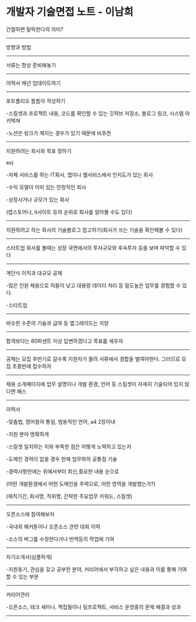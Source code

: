 # 개발자 기술면접 노트 - 이남희

간절하면 탈락한다의 의미?

***

방향과 방법

***

서류는 항상 준비해놓기

***

이력서 매년 업데이트하기

***

포트폴리오 틈틈이 작성하기

-스킬셋과 프로젝트 내용, 코드를 확인할 수 있는 깃허브 저장소, 블로그 링크, 시스템 아키텍쳐

-노션은 링크가 깨지는 경우가 있기 때문에 비추천

***

지원하려는 회사와 목표 정하기

ex)

-자체 서비스를 하는 IT회사, 앱이나 웹서비스에서 인지도가 있는 회사

-수익 모델이 이미 있는 안정적인 회사

-상장사거나 규모가 있는 회사

(앱스토어나, it사이트 등의 순위로 회사를 알아볼 수도 있다)

***

지원하려고 하는 회사의 기술블로그 참고하기(회사가 쓰는 기술을 확인해볼 수 있다)

***

스타트업 회사를 볼때는 성장 국면에서의 투자규모와 후속투자 등을 보며 파악할 수 있다

***

계단식 이직과 대규모 공채

-많은 인원 채용으로 허들이 낮고 대용량 데이터 처리 등 밀도높은 업무를 경험할 수 있다.

-스타트업

***

비슷한 수준의 기술과 급여 등 옆그레이드는 지양

***

합격보다는 80퍼센트 이상 답변하겠다고 목표를 세우자

***

공채는 모집 후반기로 갈수록 지원자가 몰려 서류에서 경합을 벌여야한다. 그러므로 모집 초중반에 접수하자

***

채용 소개페이지에 업무 설명이나 개발 환경, 언어 등 스킬셋이 자세히 기술되어 있지 않다면 패스

***

이력서

-맞춤법, 영어철자 통일, 범용적인 언어, a4 2장이내

-지원 분야 명확하게

-스킬셋 일치하는 지와 부족한 점은 어떻게 노력하고 있는지

-도메인 경력이 없을 경우 현재 업무와의 공통점 기술

-경력사항란에는 위에서부터 최신,중요한 내용 순으로

(어떤 개발환경에서 어떤 도메인을 주력으로, 어떤 영역을 개발했는가?)

(재직기간, 회사명, 직위명, 간략한 주요업무 키워드, 스킬셋)

***

오픈소스에 참여해보자

-국내외 해커톤이나 오픈소스 관련 대회 이력

-소스의 버그를 수정한다거나 번역등의 작업에 기여

***

자기소개서(심플하게)

-지원동기, 관심을 갖고 공부한 분야, 커리어에서 부각하고 싶은 내용과 이를 통해 기여할 수 있는 부분

***

커리어관리

-오픈소스, 테크 세미나, 책집필이나 팀프로젝트, 서비스 운영중의 문제 해결과 성과

***